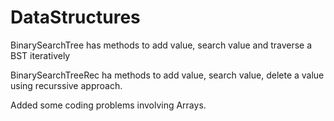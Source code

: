 # DataStructures
BinarySearchTree has methods to add value, search value and traverse a BST iteratively

BinarySearchTreeRec ha methods to add value, search value, delete a value using recurssive approach.

Added some coding problems involving Arrays.
